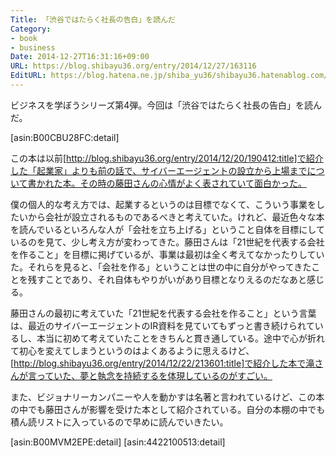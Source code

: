 ```yaml
---
Title: 「渋谷ではたらく社長の告白」を読んだ
Category:
- book
- business
Date: 2014-12-27T16:31:16+09:00
URL: https://blog.shibayu36.org/entry/2014/12/27/163116
EditURL: https://blog.hatena.ne.jp/shiba_yu36/shibayu36.hatenablog.com/atom/entry/8454420450078172921
---
```


ビジネスを学ぼうシリーズ第4弾。今回は「渋谷ではたらく社長の告白」を読んだ。

[asin:B00CBU28FC:detail]

この本は以前[http://blog.shibayu36.org/entry/2014/12/20/190412:title]で紹介した「起業家」よりも前の話で、サイバーエージェントの設立から上場までについて書かれた本。その時の藤田さんの心情がよく表されていて面白かった。


僕の個人的な考え方では、起業するというのは目標でなくて、こういう事業をしたいから会社が設立されるものであるべきと考えていた。けれど、最近色々な本を読んでいるといろんな人が「会社を立ち上げる」ということ自体を目標にしているのを見て、少し考え方が変わってきた。藤田さんは「21世紀を代表する会社を作ること」を目標に掲げているが、事業は最初は全く考えてなかったりしていた。それらを見ると、「会社を作る」ということは世の中に自分がやってきたことを残すことであり、それ自体もやりがいがあり目標となりえるのだなあと感じる。

藤田さんの最初に考えていた「21世紀を代表する会社を作ること」という言葉は、最近のサイバーエージェントのIR資料を見ていてもずっと書き続けられているし、本当に初めて考えていたことをきちんと貫き通している。途中で心が折れて初心を変えてしまうというのはよくあるように思えるけど、[http://blog.shibayu36.org/entry/2014/12/22/213601:title]で紹介した本で滝さんが言っていた、夢と執念を持続するを体現しているのがすごい。


また、ビジョナリーカンパニーや人を動かすは名著と言われているけど、この本の中でも藤田さんが影響を受けた本として紹介されている。自分の本棚の中でも積ん読リストに入っているので早めに読んでいきたい。

[asin:B00MVM2EPE:detail]
[asin:4422100513:detail]
